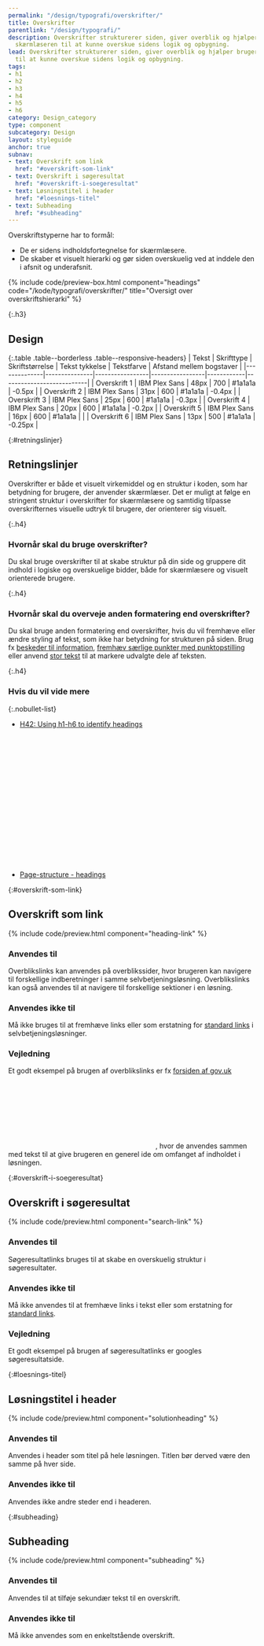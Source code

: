 ```yaml
---
permalink: "/design/typografi/overskrifter/"
title: Overskrifter
parentlink: "/design/typografi/"
description: Overskrifter strukturerer siden, giver overblik og hjælper brugeren og
  skærmlæseren til at kunne overskue sidens logik og opbygning.
lead: Overskrifter strukturerer siden, giver overblik og hjælper brugeren og skærmlæseren
  til at kunne overskue sidens logik og opbygning.
tags:
- h1
- h2
- h3
- h4
- h5
- h6
category: Design_category
type: component
subcategory: Design
layout: styleguide
anchor: true
subnav:
- text: Overskrift som link
  href: "#overskrift-som-link"
- text: Overskrift i søgeresultat
  href: "#overskrift-i-soegeresultat"
- text: Løsningstitel i header
  href: "#loesnings-titel"
- text: Subheading
  href: "#subheading"
---
```

Overskriftstyperne har to formål:

- De er sidens indholdsfortegnelse for skærmlæsere.
- De skaber et visuelt hierarki og gør siden overskuelig ved at inddele den i afsnit og underafsnit.

{% include code/preview-box.html component="headings" code="/kode/typografi/overskrifter/" title="Oversigt over overskriftshierarki" %}

{:.h3}
## Design

{:.table .table--borderless .table--responsive-headers}
| Tekst        | Skrifttype     | Skriftstørrelse | Tekst tykkelse | Tekstfarve | Afstand mellem bogstaver |
|--------------|---------------|-----------------|-----------------|------------|---------------------------|
| Overskrift 1 | IBM Plex Sans | 48px            | 700             | #1a1a1a    | -0.5px                    |
| Overskrift 2 | IBM Plex Sans | 31px            | 600             | #1a1a1a    | -0.4px                    |
| Overskrift 3 | IBM Plex Sans | 25px            | 600             | #1a1a1a    | -0.3px                    |
| Overskrift 4 | IBM Plex Sans | 20px            | 600             | #1a1a1a    | -0.2px                    |
| Overskrift 5 | IBM Plex Sans | 16px            | 600             | #1a1a1a    |                           |
| Overskrift 6 | IBM Plex Sans | 13px            | 500             | #1a1a1a    | -0.25px                   |

{:#retningslinjer}
## Retningslinjer

Overskrifter er både et visuelt virkemiddel og en struktur i koden, som har betydning for brugere, der anvender skærmlæser. Det er muligt at følge en stringent struktur i overskrifter for skærmlæsere og samtidig tilpasse overskrifternes visuelle udtryk til brugere, der orienterer sig visuelt.

{:.h4}
### Hvornår skal du bruge overskrifter?

Du skal bruge overskrifter til at skabe struktur på din side og gruppere dit indhold i logiske og overskuelige bidder, både for skærmlæsere og visuelt orienterede brugere.

{:.h4}
### Hvornår skal du overveje anden formatering end overskrifter?

Du skal bruge anden formatering end overskrifter, hvis du vil fremhæve eller ændre styling af tekst, som ikke har betydning for strukturen på siden. Brug fx <a href="/komponenter/beskeder/">beskeder til information</a>, <a href="/design/typografi/lister/">fremhæv særlige punkter med punktopstilling</a> eller anvend <a href="/design/typografi/tekst/#stor-tekst">stor tekst</a> til at markere udvalgte dele af teksten.

{:.h4}
### Hvis du vil vide mere

{:.nobullet-list}
- <a href="https://www.w3.org/TR/WCAG20-TECHS/H42.html" class="icon-link">H42: Using h1-h6 to identify headings<svg class="icon-svg" focusable="false" aria-hidden="true" tabindex="-1"><use xlink:href="#open-in-new"></use></svg></a>
- <a href="https://www.w3.org/WAI/tutorials/page-structure/headings/" class="icon-link">Page-structure - headings<svg class="icon-svg" focusable="false" aria-hidden="true" tabindex="-1"><use xlink:href="#open-in-new"></use></svg></a>

{:#overskrift-som-link}
## Overskrift som link

{% include code/preview.html component="heading-link" %}

### Anvendes til

Overblikslinks kan anvendes på overblikssider, hvor brugeren kan navigere til forskellige indberetninger i samme selvbetjeningsløsning. Overblikslinks kan også anvendes til at navigere til forskellige sektioner i en løsning.

### Anvendes ikke til

Må ikke bruges til at fremhæve links eller som erstatning for <a href="/design/typografi/links/">standard links</a> i selvbetjeningsløsninger.

### Vejledning

Et godt eksempel på brugen af overblikslinks er fx <a href="https://www.gov.uk/" class="icon-link">forsiden af gov.uk<svg class="icon-svg" focusable="false" aria-hidden="true"><use xlink:href="#open-in-new"></use></svg></a>, hvor de anvendes sammen med tekst til at give brugeren en generel ide om omfanget af indholdet i løsningen.


{:#overskrift-i-soegeresultat}
## Overskrift i søgeresultat

{% include code/preview.html component="search-link" %}

### Anvendes til

Søgeresultatlinks bruges til at skabe en overskuelig struktur i søgeresultater. 

### Anvendes ikke til

Må ikke anvendes til at fremhæve links i tekst eller som erstatning for <a href="/design/typografi/links/">standard links</a>.

### Vejledning

Et godt eksempel på brugen af søgeresultatlinks er googles søgeresultatside.


{:#loesnings-titel}
## Løsningstitel i header

{% include code/preview.html component="solutionheading" %}

### Anvendes til

Anvendes i header som titel på hele løsningen. Titlen bør derved være den samme på hver side.

### Anvendes ikke til
Anvendes ikke andre steder end i headeren.

{:#subheading}
## Subheading

{% include code/preview.html component="subheading" %}

### Anvendes til

Anvendes til at tilføje sekundær tekst til en overskrift.

### Anvendes ikke til

Må ikke anvendes som en enkeltstående overskrift.
